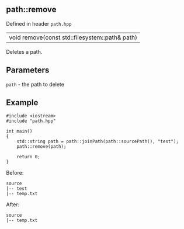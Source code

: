 ## path::remove
Defined in header `path.hpp`

| |
| --- |
| void remove(const std::filesystem::path& path) |

Deletes a path.

## Parameters
`path` - the path to delete

## Example
```
#include <iostream>
#include "path.hpp"

int main()
{
    std::string path = path::joinPath(path::sourcePath(), "test");
    path::remove(path);
    
    return 0;
}
```

Before:
```
source
|-- test
|-- temp.txt
```

After:
```
source
|-- temp.txt
```